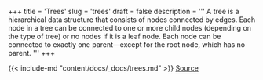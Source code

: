 +++
title = 'Trees'
slug = 'trees'
draft = false
description =  '''
A tree is a hierarchical data structure that consists of nodes connected by
edges. Each node in a tree can be connected to one or more child nodes
(depending on the type of tree) or no nodes if it is a leaf node. Each node can
be connected to exactly one parent—except for the root node, which has no
parent.
'''
+++

{{< include-md "content/docs/_docs/trees.md" >}}
[Source](https://github.com/grind-rip/docs/blob/master/trees.md)
